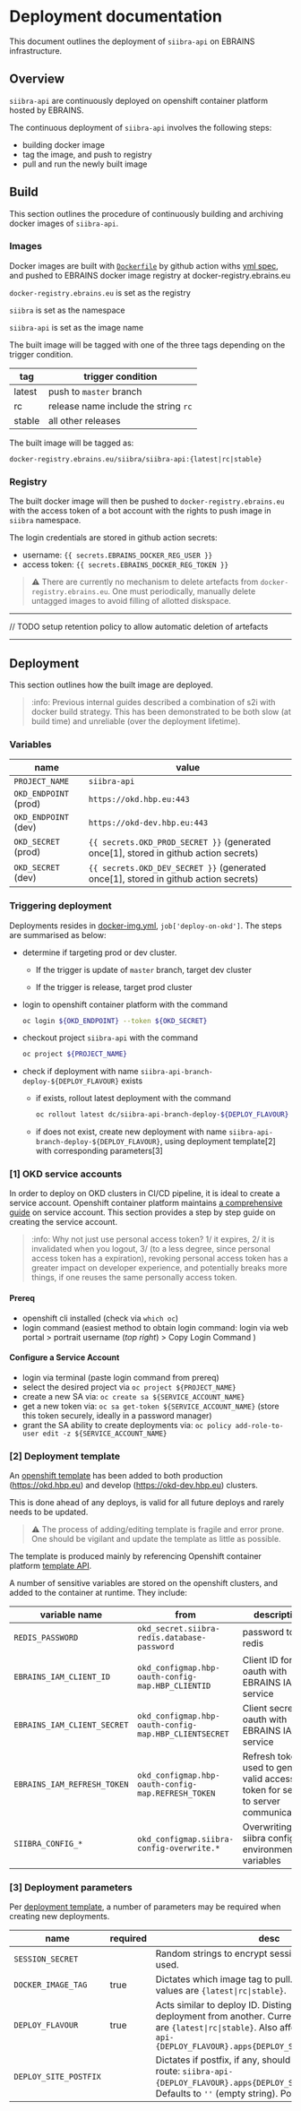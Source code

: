 # Deployment documentation

This document outlines the deployment of `siibra-api` on EBRAINS infrastructure.

## Overview

`siibra-api` are continuously deployed on openshift container platform hosted by EBRAINS.

The continuous deployment of `siibra-api` involves the following steps:

- building docker image
- tag the image, and push to registry
- pull and run the newly built image

## Build

This section outlines the procedure of continuously building and archiving docker images of `siibra-api`.

### Images

Docker images are built with [`Dockerfile`](../Dockerfile) by github action withs [yml spec](../.github/workflows/docker-img.yml), and pushed to EBRAINS docker image registry at docker-registry.ebrains.eu

`docker-registry.ebrains.eu` is set as the registry

`siibra` is set as the namespace

`siibra-api` is set as the image name

The built image will be tagged with one of the three tags depending on the trigger condition.

| tag | trigger condition |
| --- | --- |
| latest | push to `master` branch |
| rc | release name include the string `rc` |
| stable | all other releases |

The built image will be tagged as:

`docker-registry.ebrains.eu/siibra/siibra-api:{latest|rc|stable}`

### Registry

The built docker image will then be pushed to `docker-registry.ebrains.eu` with the access token of a bot account with the rights to push image in `siibra` namespace.

The login credentials are stored in github action secrets:

- username: `{{ secrets.EBRAINS_DOCKER_REG_USER }}`
- access token: `{{ secrets.EBRAINS_DOCKER_REG_TOKEN }}`

> :warning: There are currently no mechanism to delete artefacts from `docker-registry.ebrains.eu`. One must periodically, manually delete untagged images to avoid filling of allotted diskspace.

---

// TODO setup retention policy to allow automatic deletion of artefacts

---

## Deployment

This section outlines how the built image are deployed.

> :info: Previous internal guides described a combination of s2i with docker build strategy. This has been demonstrated to be both slow (at build time) and unreliable (over the deployment lifetime).

### Variables

| name | value | 
| --- | --- |
| `PROJECT_NAME` | `siibra-api` |
| `OKD_ENDPOINT` (prod) | `https://okd.hbp.eu:443` |
| `OKD_ENDPOINT` (dev) | `https://okd-dev.hbp.eu:443` |
| `OKD_SECRET` (prod) | `{{ secrets.OKD_PROD_SECRET }}` (generated once[1], stored in github action secrets) |
| `OKD_SECRET` (dev) | `{{ secrets.OKD_DEV_SECRET }}` (generated once[1], stored in github action secrets) |


### Triggering deployment

Deployments resides in [docker-img.yml](../.github/workflows/docker-img.yml), `job['deploy-on-okd']`. The steps are summarised as below:

- determine if targeting prod or dev cluster.

  - If the trigger is update of `master` branch, target dev cluster

  - If the trigger is release, target prod cluster

- login to openshift container platform with the command

  ```bash
  oc login ${OKD_ENDPOINT} --token ${OKD_SECRET}
  ```

- checkout project `siibra-api` with the command

  ```bash
  oc project ${PROJECT_NAME}
  ```

- check if deployment with name `siibra-api-branch-deploy-${DEPLOY_FLAVOUR}` exists
  - if exists, rollout latest deployment with the command 
  
    ```bash
    oc rollout latest dc/siibra-api-branch-deploy-${DEPLOY_FLAVOUR}
    ```

  - if does not exist, create new deployment with name `siibra-api-branch-deploy-${DEPLOY_FLAVOUR}`, using deployment template[2] with corresponding parameters[3]

### [1] OKD service accounts

In order to deploy on OKD clusters in CI/CD pipeline, it is ideal to create a service account. Openshift container platform maintains [a comprehensive guide](https://docs.openshift.com/container-platform/3.11/dev_guide/service_accounts.html) on service account. This section provides a step by step guide on creating the service account.

> :info: Why not just use personal access token? 1/ it expires, 2/ it is invalidated when you logout, 3/ (to a less degree, since personal access token has a expiration), revoking personal access token has a greater impact on developer experience, and potentially breaks more things, if one reuses the same personally access token.

#### Prereq

- openshift cli installed (check via `which oc`)
- login command (easiest method to obtain login command: login via web portal > portrait username (*top right*) > Copy Login Command )

#### Configure a Service Account

- login via terminal (paste login command from prereq)
- select the desired project via `oc project ${PROJECT_NAME}`
- create a new SA via: `oc create sa ${SERVICE_ACCOUNT_NAME}`
- get a new token via: `oc sa get-token ${SERVICE_ACCOUNT_NAME}` (store this token securely, ideally in a password manager)
- grant the SA ability to create deployments via: `oc policy add-role-to-user edit -z ${SERVICE_ACCOUNT_NAME}`


### [2] Deployment template

An [openshift template](./branch-deploy-template.yml) has been added to both production (https://okd.hbp.eu) and develop (https://okd-dev.hbp.eu) clusters.

This is done ahead of any deploys, is valid for all future deploys and rarely needs to be updated.

> :warning: The process of adding/editing template is fragile and error prone. One should be vigilant and update the template as little as possible.

The template is produced mainly by referencing Openshift container platform [template API](https://docs.openshift.com/container-platform/3.11/rest_api/template_openshift_io/template-template-openshift-io-v1.html).

A number of sensitive variables are stored on the openshift clusters, and added to the container at runtime. They include:

| variable name | from | description |
| --- | --- | --- |
| `REDIS_PASSWORD` | `okd_secret.siibra-redis.database-password` | password to redis |
| `EBRAINS_IAM_CLIENT_ID` | `okd_configmap.hbp-oauth-config-map.HBP_CLIENTID` | Client ID for oauth with EBRAINS IAM service |
| `EBRAINS_IAM_CLIENT_SECRET` | `okd_configmap.hbp-oauth-config-map.HBP_CLIENTSECRET` | Client secret for oauth with EBRAINS IAM service |
| `EBRAINS_IAM_REFRESH_TOKEN` | `okd_configmap.hbp-oauth-config-map.REFRESH_TOKEN` | Refresh token used to generate valid access token for server to server communications. |
| `SIIBRA_CONFIG_*` | `okd_configmap.siibra-config-overwrite.*` | Overwriting siibra config environment variables |

### [3] Deployment parameters

Per [deployment template](./branch-deploy-template.yml), a number of parameters may be required when creating new deployments.

| name | required | desc | 
| --- | --- | --- |
| `SESSION_SECRET` | | Random strings to encrypt sessions. Not currently used. |
| `DOCKER_IMAGE_TAG` | true | Dictates which image tag to pull. Currently, possible values are `{latest\|rc\|stable}`. |
| `DEPLOY_FLAVOUR` | true | Acts similar to deploy ID. Distinguishes one deployment from another. Currently, possible values are `{latest\|rc\|stable}`. Also affects routes: `siibra-api-{DEPLOY_FLAVOUR}.apps{DEPLOY_SITE_POSTFIX}.hbp.eu` |
| `DEPLOY_SITE_POSTFIX` | | Dictates if postfix, if any, should be added to the route: `siibra-api-{DEPLOY_FLAVOUR}.apps{DEPLOY_SITE_POSTFIX}.hbp.eu`. Defaults to `''` (empty string). Possible value: `-dev`|
